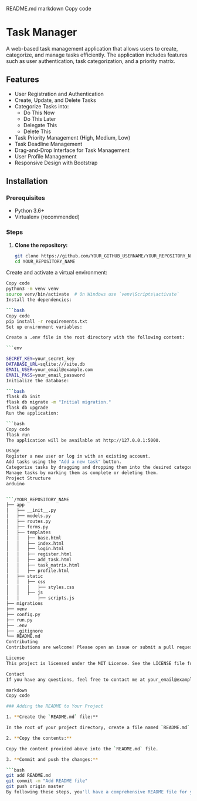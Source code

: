 README.md
markdown
Copy code
# Task Manager

A web-based task management application that allows users to create, categorize, and manage tasks efficiently. The application includes features such as user authentication, task categorization, and a priority matrix.

## Features

- User Registration and Authentication
- Create, Update, and Delete Tasks
- Categorize Tasks into:
  - Do This Now
  - Do This Later
  - Delegate This
  - Delete This
- Task Priority Management (High, Medium, Low)
- Task Deadline Management
- Drag-and-Drop Interface for Task Management
- User Profile Management
- Responsive Design with Bootstrap

## Installation

### Prerequisites

- Python 3.6+
- Virtualenv (recommended)

### Steps

1. **Clone the repository:**

   ```bash
   git clone https://github.com/YOUR_GITHUB_USERNAME/YOUR_REPOSITORY_NAME.git
   cd YOUR_REPOSITORY_NAME
Create and activate a virtual environment:

   ```bash
Copy code
python3 -m venv venv
source venv/bin/activate  # On Windows use `venv\Scripts\activate`
Install the dependencies:

   ```bash
Copy code
pip install -r requirements.txt
Set up environment variables:

Create a .env file in the root directory with the following content:

   ```env

SECRET_KEY=your_secret_key
DATABASE_URL=sqlite:///site.db
EMAIL_USER=your_email@example.com
EMAIL_PASS=your_email_password
Initialize the database:

   ```bash
flask db init
flask db migrate -m "Initial migration."
flask db upgrade
Run the application:

   ```bash
Copy code
flask run
The application will be available at http://127.0.0.1:5000.

Usage
Register a new user or log in with an existing account.
Add tasks using the "Add a new task" button.
Categorize tasks by dragging and dropping them into the desired category.
Manage tasks by marking them as complete or deleting them.
Project Structure
arduino


   ```/YOUR_REPOSITORY_NAME
├── app
│   ├── __init__.py
│   ├── models.py
│   ├── routes.py
│   ├── forms.py
│   ├── templates
│   │   ├── base.html
│   │   ├── index.html
│   │   ├── login.html
│   │   ├── register.html
│   │   ├── add_task.html
│   │   ├── task_matrix.html
│   │   ├── profile.html
│   ├── static
│   │   ├── css
│   │   │   ├── styles.css
│   │   ├── js
│   │       ├── scripts.js
├── migrations
├── venv
├── config.py
├── run.py
├── .env
├── .gitignore
└── README.md
Contributing
Contributions are welcome! Please open an issue or submit a pull request for any changes.

License
This project is licensed under the MIT License. See the LICENSE file for details.

Contact
If you have any questions, feel free to contact me at your_email@example.com.

markdown
Copy code

### Adding the README to Your Project

1. **Create the `README.md` file:**

   In the root of your project directory, create a file named `README.md`.

2. **Copy the contents:**

   Copy the content provided above into the `README.md` file.

3. **Commit and push the changes:**

   ```bash
   git add README.md
   git commit -m "Add README file"
   git push origin master
By following these steps, you'll have a comprehensive README file for your project on GitHub. If you need any further assistance, feel free to ask!
